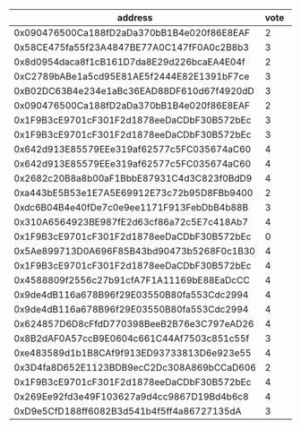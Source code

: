 address|vote|timestamp|signature
---|---|---|---
0x090476500Ca188fD2aDa370bB1B4e020f86E8EAF|2|1601382216|0xd9d2b312dfad7bd6d705c86cc62c7342451c9ed9786c897d80b18786634f36b31e922bfe1ec15fcd672fafab9b544c64443a0a1ee1ab55a53e16fdd2a938c6941c
0x58CE475fa55f23A4847BE77A0C147fF0A0c2B8b3|3|1601382240|0xd51662bcdf686e24cf6886a0fad147bffa5cd83dc156703d70f376c410da487849a3748cd31e6e0408236da8bdad5a231c1a8b300c4b5f429f536c76c925951c1c
0x8d0954daca8f1cB161D7da8E29d226bcaEA4E04f|2|1601382333|0x3edcd3f6bdc35cb308c0bffda0786f3a74e2c31abd3a37f6774e9cc76a8871150de85f0afb69fdd51387fd3f90ed1fd81f82cee42a3692b66bb8e78829c4fcbb1b
0xC2789bABe1a5cd95E81AE5f2444E82E1391bF7ce|3|1601382440|0x5fff4853e3b4686da1c48cd0b93801344eff33dabb6eb32c6c15cb13184ea04f3cc84d13a36afc5666c675b89d0ffa7e3e5a2a10dbb1636af0af1b117c1c4f831b
0xB02DC63B4e234e1aBc36EAD88DF610d67f4920dD|3|1601382463|0x5f22691e9700062b2c3a14b95a3f76da33f1b1ba6faf15350792e0d3a9d4bb907dbbcc8560b9ccb0f30143274bd6b466ce4aa1277c4938f5fbc67445a652433b1b
0x090476500Ca188fD2aDa370bB1B4e020f86E8EAF|2|1601382600|0x7b3259692915cb942ef91bd193823f430757fb88ef325a72b0a6dae8fc9fbd4f33bc6be9ef975246cfefebfc6101ce65f67ed6aa9a0fb5d95f833d800420b2c11c
0x1F9B3cE9701cF301F2d1878eeDaCDbF30B572bEc|3|1601383194|0xc04f77286a6ea77a4a0f5d4405dd04294704363c5b084b00345128dece1bc8f06ce449e6c23a883d2a32ec5cb705fa34d8598b4cbfbf8a4a8f4206ed6cca53e41c
0x1F9B3cE9701cF301F2d1878eeDaCDbF30B572bEc|3|1601383313|0x72586ddf058a0178ca8fa794ee65d9c62bb98cdbe313ec075aea59736a96c9f24805b3b9e860126abc64480c6ba972b9db39d0047c993f55afa431c8a5ed4aa21b
0x642d913E85579EEe319af62577c5FC035674aC60|4|1601383862|0x908003baecdb5a989de343d2dd330dcbf5182fc6e3e5b4d05c6bc85d282cb97908c854e49a6a5feced76dd78c1eebb0b5eec9295d322a868f52c3d65e16323cb1b
0x642d913E85579EEe319af62577c5FC035674aC60|4|1601383931|0x2ed121621b3955618ade567dd542232c967bd777673d127cadf34a3644e8a2062b124657d0fe0ca34709277a8bd19537c819e4f4e4a7fededac5d8ee448f44cb1b
0x2682c20B8a8b00aF1BbbE87931C4d3C823f0BdD9|4|1601384056|0x3f1ccb9bacb4f16e1a68d6fef1944bfd91dbd2008a843e66d58a82b53281309648585e39dbc740148197c420f8ba44e633b56dfc75494550ff06dda5d74e9ed01b
0xa443bE5B53e1E7A5E69912E73c72b95D8FBb9400|2|1601384200|0xf8d566dfe6b104410d595e6412e3e71fd1cef547c7f045b4f61834aedc77830617951fce095099594450048664015a78ab89a067d11f18f58d49ce0ac955d2ee1c
0xdc6B04B4e40fDe7c0e9ee1171F913FebDbB4b88B|3|1601384249|0x2a1557d31ab789ad0fc96929b616157b7d7fe6b1eb09c8d3abebc2306f3ed617110d19736b56fe04869dd16fff30234797e9e3dae21ce358e30be8bf8421ce081c
0x310A6564923BE987fE2d63cf86a72c5E7c418Ab7|4|1601384618|0x224afba5dc54c52623a5bdec269a02fe0e113d6d6a9b23f07c9842926d3409a00c4782a4713685dd4a1354c4dc875c4c64b0cfc6d745fa9ad4c0593ba8ccfd751b
0x1F9B3cE9701cF301F2d1878eeDaCDbF30B572bEc|0|1601386555|0x1658a4159ed498579e1636737342f4b7744e1df382b6d29df2dcaaaa75fb536b22b8c118851a767d48f73a022da9ba66a2f4b6839a797469c6dd8dc0bd22eec81c
0x5Ae899713D0A696F85B43bd90473b5268F0c1B30|4|1601386720|0x91a21ee587cb0cbb6057e0c626dcff3994f08c82d746f384fdbd104f679f63606c0fc1cf2bd4870b7d4805110fa7806b294bde197f4ac831072c52e69b38bbef1c
0x1F9B3cE9701cF301F2d1878eeDaCDbF30B572bEc|4|1601387172|0xe5ec8a59a804c2fc80160a4a6f04e4c719d435d7ad98074802fb7dc0880025f55b7f57522566aa1d9e9465a0bd9a244a8f8fc5fda89690a59c981dd48b8d41dd1b
0x4588809f2556c27b91cfA7F1A11169bE88EaDcCC|4|1601388108|0x3ae88502150854b9a6b0f0009d3905b17b4943319dedc40766f6bf65ffa0775503f58f3259717f70d51e8007b3c3ab0ac63cfcefafe46214c0f1bb52aa0ac6771c
0x9de4dB116a678B96f29E03550B80fa553Cdc2994|4|1601388144|0x177b8391c2e5b8ce0f3039a74c5b79e2c5f8aba5cc7f768693a4f7e2990c359d48877de2c36072e2ace9fd7a6dea0c31df09fab14dcdfbe37eaf9e73def13a241c
0x9de4dB116a678B96f29E03550B80fa553Cdc2994|4|1601388221|0x1c2b3163fdf2f6097895ed20f06c8d69f4c5436bc76e56d863097a7185b1319e5db615d30a5201e6317380eb98064c0ba16c00112b6ae3757986b5411dea48fd1c
0x624857D6D8cFfdD770398BeeB2B76e3C797eAD26|4|1601389394|0x7deee0717d2aad8d64c92dafc03f9a641015c087e981563e1446de010ec4dd4f0f7d8d00bd6ed0a460f456b9e946989e16fcd8b0bd3775487d76cd53e3e7bf4a1b
0x8B2dAF0A57ccB9E0604c661C44Af7503c851c55f|3|1601392251|0x7f599a3c0b2b30fc6388b4da2d768f405260d1607907e35cf7d913b975d0e17564a6419befc8944f1487cd68df6463be72b6bdca70abdd543d5044f803011e0b1c
0xe483589d1b1B8CAf9f913ED93733813D6e923e55|4|1601396418|0xd8de556c12023c2e28740ca45333f2b4b31fc5b5a6b57d221e1211c44de6e5ea5371384490428f49be9cd34bf24bbeb62976ae14c39d7a12d19bb071b51e34471c
0x3D4fa8D652E1123BDB9ecC2Dc308A869bCCaD606|2|1601396615|0x5cd8727eab2a012625c5e5b587dbb4ac5fe7cb3365601436a206272f560090a00acb0a7faea180ba9e04cd35ec42e0a901e43108080a395e75b85562bcab5fd41c
0x1F9B3cE9701cF301F2d1878eeDaCDbF30B572bEc|4|1601424477|0xc2d1dd4726bc9349ea1f917a86c78b86211194f592d6b1e55b77b413cc1997b24cb4991c53a8aaeed7d47b7e2bb3926bb052a005499c5f1b55170df9033df2e91c
0x269Ee92fd3e49F103627a9d4cc9867D19Bd4b6c8|4|1601427649|0x6a78ce3e0fe136fcdd0e90197eff18ec739050127d2715a25b501cee8c199dab683f3e5919ba1c088fcba4b96e32dacc6ee0f06ac9d25dfb20850484235f39ae1c
0xD9e5CfD188ff6082B3d541b4f5ff4a86727135dA|3|1601428189|0x66101698b73f9f693bcd400bcc140f7575e4caddf0696292082d552fa2c1ce815c6b72678b8152e0d4d4867e0530466207d748601cade7f34100941ec09ce5811b